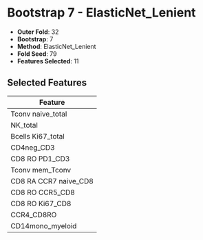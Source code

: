 # Bootstrap 7 - ElasticNet_Lenient

- **Outer Fold**: 32
- **Bootstrap**: 7
- **Method**: ElasticNet_Lenient
- **Fold Seed**: 79
- **Features Selected**: 11

## Selected Features

| Feature |
|---------|
| Tconv naive_total |
| NK_total |
| Bcells Ki67_total |
| CD4neg_CD3 |
| CD8 RO PD1_CD3 |
| Tconv mem_Tconv |
| CD8 RA CCR7 naive_CD8 |
| CD8 RO CCR5_CD8 |
| CD8 RO Ki67_CD8 |
| CCR4_CD8RO |
| CD14mono_myeloid |
